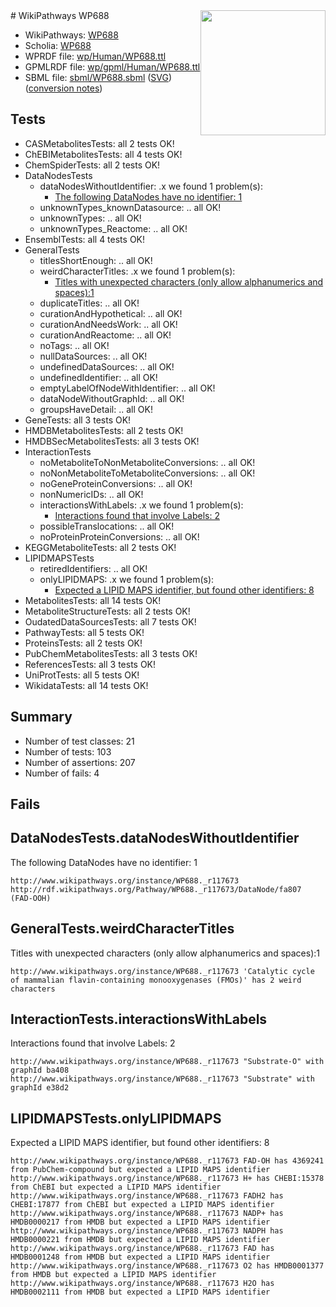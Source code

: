<img style="float: right; width: 200px" src="../logo.png" />
# WikiPathways WP688

* WikiPathways: [WP688](https://identifiers.org/wikipathways:WP688)
* Scholia: [WP688](https://scholia.toolforge.org/wikipathways/WP688)
* WPRDF file: [wp/Human/WP688.ttl](../wp/Human/WP688.ttl)
* GPMLRDF file: [wp/gpml/Human/WP688.ttl](../wp/gpml/Human/WP688.ttl)
* SBML file: [sbml/WP688.sbml](../sbml/WP688.sbml) ([SVG](../sbml/WP688.svg)) ([conversion notes](../sbml/WP688.txt))

## Tests
* CASMetabolitesTests: all 2 tests OK!
* ChEBIMetabolitesTests: all 4 tests OK!
* ChemSpiderTests: all 2 tests OK!
* DataNodesTests
    * dataNodesWithoutIdentifier: .x we found 1 problem(s):
        * [The following DataNodes have no identifier: 1](#d2d32fa0)
    * unknownTypes_knownDatasource: .. all OK!
    * unknownTypes: .. all OK!
    * unknownTypes_Reactome: .. all OK!
* EnsemblTests: all 4 tests OK!
* GeneralTests
    * titlesShortEnough: .. all OK!
    * weirdCharacterTitles: .x we found 1 problem(s):
        * [Titles with unexpected characters (only allow alphanumerics and spaces):1](#fda87b3f)
    * duplicateTitles: .. all OK!
    * curationAndHypothetical: .. all OK!
    * curationAndNeedsWork: .. all OK!
    * curationAndReactome: .. all OK!
    * noTags: .. all OK!
    * nullDataSources: .. all OK!
    * undefinedDataSources: .. all OK!
    * undefinedIdentifier: .. all OK!
    * emptyLabelOfNodeWithIdentifier: .. all OK!
    * dataNodeWithoutGraphId: .. all OK!
    * groupsHaveDetail: .. all OK!
* GeneTests: all 3 tests OK!
* HMDBMetabolitesTests: all 2 tests OK!
* HMDBSecMetabolitesTests: all 3 tests OK!
* InteractionTests
    * noMetaboliteToNonMetaboliteConversions: .. all OK!
    * noNonMetaboliteToMetaboliteConversions: .. all OK!
    * noGeneProteinConversions: .. all OK!
    * nonNumericIDs: .. all OK!
    * interactionsWithLabels: .x we found 1 problem(s):
        * [Interactions found that involve Labels: 2](#630d2679)
    * possibleTranslocations: .. all OK!
    * noProteinProteinConversions: .. all OK!
* KEGGMetaboliteTests: all 2 tests OK!
* LIPIDMAPSTests
    * retiredIdentifiers: .. all OK!
    * onlyLIPIDMAPS: .x we found 1 problem(s):
        * [Expected a LIPID MAPS identifier, but found other identifiers: 8](#48cc60bf)
* MetabolitesTests: all 14 tests OK!
* MetaboliteStructureTests: all 2 tests OK!
* OudatedDataSourcesTests: all 7 tests OK!
* PathwayTests: all 5 tests OK!
* ProteinsTests: all 2 tests OK!
* PubChemMetabolitesTests: all 3 tests OK!
* ReferencesTests: all 3 tests OK!
* UniProtTests: all 5 tests OK!
* WikidataTests: all 14 tests OK!


## Summary

* Number of test classes: 21
* Number of tests: 103
* Number of assertions: 207
* Number of fails: 4

## Fails

<a name="d2d32fa0" />

## DataNodesTests.dataNodesWithoutIdentifier

The following DataNodes have no identifier: 1
```
http://www.wikipathways.org/instance/WP688._r117673 http://rdf.wikipathways.org/Pathway/WP688._r117673/DataNode/fa807 (FAD-OOH)
```

<a name="fda87b3f" />

## GeneralTests.weirdCharacterTitles

Titles with unexpected characters (only allow alphanumerics and spaces):1
```
http://www.wikipathways.org/instance/WP688._r117673 'Catalytic cycle of mammalian flavin-containing monooxygenases (FMOs)' has 2 weird characters
```

<a name="630d2679" />

## InteractionTests.interactionsWithLabels

Interactions found that involve Labels: 2
```
http://www.wikipathways.org/instance/WP688._r117673 "Substrate-O" with graphId ba408
http://www.wikipathways.org/instance/WP688._r117673 "Substrate" with graphId e38d2
```

<a name="48cc60bf" />

## LIPIDMAPSTests.onlyLIPIDMAPS

Expected a LIPID MAPS identifier, but found other identifiers: 8
```
http://www.wikipathways.org/instance/WP688._r117673 FAD-OH has 4369241 from PubChem-compound but expected a LIPID MAPS identifier
http://www.wikipathways.org/instance/WP688._r117673 H+ has CHEBI:15378 from ChEBI but expected a LIPID MAPS identifier
http://www.wikipathways.org/instance/WP688._r117673 FADH2 has CHEBI:17877 from ChEBI but expected a LIPID MAPS identifier
http://www.wikipathways.org/instance/WP688._r117673 NADP+ has HMDB0000217 from HMDB but expected a LIPID MAPS identifier
http://www.wikipathways.org/instance/WP688._r117673 NADPH has HMDB0000221 from HMDB but expected a LIPID MAPS identifier
http://www.wikipathways.org/instance/WP688._r117673 FAD has HMDB0001248 from HMDB but expected a LIPID MAPS identifier
http://www.wikipathways.org/instance/WP688._r117673 O2 has HMDB0001377 from HMDB but expected a LIPID MAPS identifier
http://www.wikipathways.org/instance/WP688._r117673 H2O has HMDB0002111 from HMDB but expected a LIPID MAPS identifier
```

